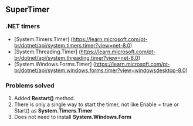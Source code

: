 ## SuperTimer

### .NET timers
- [System.Timers.Timer] (https://learn.microsoft.com/pt-br/dotnet/api/system.timers.timer?view=net-8.0)
- [System.Threading.Timer] (https://learn.microsoft.com/pt-br/dotnet/api/system.threading.timer?view=net-8.0)  
- [System.Windows.Forms.Timer] (https://learn.microsoft.com/pt-br/dotnet/api/system.windows.forms.timer?view=windowsdesktop-8.0)

### Problems solved
1) Added **Restart()** method.
2) There is only a single way to start the timer, not like Enable = true or Start() as **System.Timers.Timer**
3) Does not need to install **System.Windows.Form**
